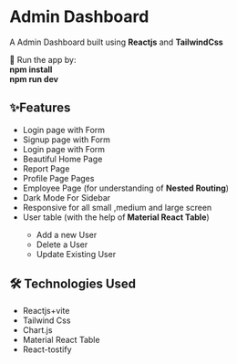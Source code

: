 <h1>Admin Dashboard </h1>
 <p>A Admin Dashboard built using <b>Reactjs</b>  and <b>TailwindCss</b></p>
🚀 Run the app by:<br/>
 <b>npm install</b><br />
 <b>npm run dev</b>

 <h2> ✨Features</h2>
 <ul>
   <li>Login page with Form</li>
   <li>Signup page with Form</li>
   <li>Login page with Form</li>
   <li>Beautiful Home Page</li>
    <li>Report Page</li>
    <li>Profile Page Pages</li>
   <li>Employee Page (for understanding of <b>Nested Routing</b>)</li>
   <li>Dark Mode For Sidebar</li>
   <li>Responsive for all small ,medium and large screen</li>
   <li>User table (with the help of<b> Material React Table</b>)</li>
      <ul>
        <li>Add a new User </li>
        <li>Delete a  User </li>
        <li>Update Existing User </li>
      </ul>  
 </ul>

 <h2>🛠 Technologies Used</h2>
 <ul>
   <li>Reactjs+vite</li>
   <li>Tailwind Css</li>
   <li>Chart.js</li>
   <li>Material React Table</li>
   <li>React-tostify</li>
 </ul>


